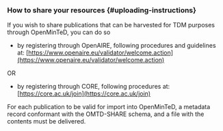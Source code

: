 ### How to share your resources {#uploading-instructions}

If you wish to share publications that can be harvested for TDM purposes through OpenMinTeD, you can do so

* by registering through OpenAIRE, following procedures and guidelines at: [https://www.openaire.eu/validator/welcome.action](https://www.openaire.eu/validator/welcome.action)

OR

* by registering through CORE, following procedures at: [https://core.ac.uk/join](https://core.ac.uk/join)

For each publication to be valid for import into OpenMinTeD, a metadata record conformant with the OMTD-SHARE schema, and a file with the contents must be delivered.

